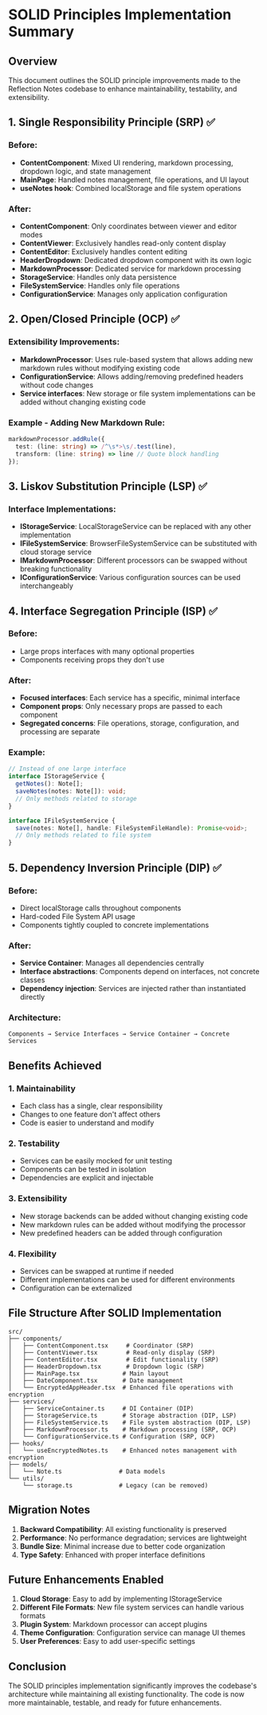 # SOLID Principles Implementation Summary

## Overview
This document outlines the SOLID principle improvements made to the Reflection Notes codebase to enhance maintainability, testability, and extensibility.

## 1. Single Responsibility Principle (SRP) ✅

### Before:
- **ContentComponent**: Mixed UI rendering, markdown processing, dropdown logic, and state management
- **MainPage**: Handled notes management, file operations, and UI layout
- **useNotes hook**: Combined localStorage and file system operations

### After:
- **ContentComponent**: Only coordinates between viewer and editor modes
- **ContentViewer**: Exclusively handles read-only content display
- **ContentEditor**: Exclusively handles content editing
- **HeaderDropdown**: Dedicated dropdown component with its own logic
- **MarkdownProcessor**: Dedicated service for markdown processing
- **StorageService**: Handles only data persistence
- **FileSystemService**: Handles only file operations
- **ConfigurationService**: Manages only application configuration

## 2. Open/Closed Principle (OCP) ✅

### Extensibility Improvements:
- **MarkdownProcessor**: Uses rule-based system that allows adding new markdown rules without modifying existing code
- **ConfigurationService**: Allows adding/removing predefined headers without code changes
- **Service interfaces**: New storage or file system implementations can be added without changing existing code

### Example - Adding New Markdown Rule:
```typescript
markdownProcessor.addRule({
  test: (line: string) => /^\s*>\s/.test(line),
  transform: (line: string) => line // Quote block handling
});
```

## 3. Liskov Substitution Principle (LSP) ✅

### Interface Implementations:
- **IStorageService**: LocalStorageService can be replaced with any other implementation
- **IFileSystemService**: BrowserFileSystemService can be substituted with cloud storage service
- **IMarkdownProcessor**: Different processors can be swapped without breaking functionality
- **IConfigurationService**: Various configuration sources can be used interchangeably

## 4. Interface Segregation Principle (ISP) ✅

### Before:
- Large props interfaces with many optional properties
- Components receiving props they don't use

### After:
- **Focused interfaces**: Each service has a specific, minimal interface
- **Component props**: Only necessary props are passed to each component
- **Segregated concerns**: File operations, storage, configuration, and processing are separate

### Example:
```typescript
// Instead of one large interface
interface IStorageService {
  getNotes(): Note[];
  saveNotes(notes: Note[]): void;
  // Only methods related to storage
}

interface IFileSystemService {
  save(notes: Note[], handle: FileSystemFileHandle): Promise<void>;
  // Only methods related to file system
}
```

## 5. Dependency Inversion Principle (DIP) ✅

### Before:
- Direct localStorage calls throughout components
- Hard-coded File System API usage
- Components tightly coupled to concrete implementations

### After:
- **Service Container**: Manages all dependencies centrally
- **Interface abstractions**: Components depend on interfaces, not concrete classes
- **Dependency injection**: Services are injected rather than instantiated directly

### Architecture:
```
Components → Service Interfaces → Service Container → Concrete Services
```

## Benefits Achieved

### 1. **Maintainability**
- Each class has a single, clear responsibility
- Changes to one feature don't affect others
- Code is easier to understand and modify

### 2. **Testability**
- Services can be easily mocked for unit testing
- Components can be tested in isolation
- Dependencies are explicit and injectable

### 3. **Extensibility**
- New storage backends can be added without changing existing code
- New markdown rules can be added without modifying the processor
- New predefined headers can be added through configuration

### 4. **Flexibility**
- Services can be swapped at runtime if needed
- Different implementations can be used for different environments
- Configuration can be externalized

## File Structure After SOLID Implementation

```
src/
├── components/
│   ├── ContentComponent.tsx     # Coordinator (SRP)
│   ├── ContentViewer.tsx        # Read-only display (SRP)
│   ├── ContentEditor.tsx        # Edit functionality (SRP)
│   ├── HeaderDropdown.tsx       # Dropdown logic (SRP)
│   ├── MainPage.tsx            # Main layout
│   ├── DateComponent.tsx       # Date management
│   └── EncryptedAppHeader.tsx  # Enhanced file operations with encryption
├── services/
│   ├── ServiceContainer.ts     # DI Container (DIP)
│   ├── StorageService.ts       # Storage abstraction (DIP, LSP)
│   ├── FileSystemService.ts    # File system abstraction (DIP, LSP)
│   ├── MarkdownProcessor.ts    # Markdown processing (SRP, OCP)
│   └── ConfigurationService.ts # Configuration (SRP, OCP)
├── hooks/
│   └── useEncryptedNotes.ts    # Enhanced notes management with encryption
├── models/
│   └── Note.ts                # Data models
└── utils/
    └── storage.ts             # Legacy (can be removed)
```

## Migration Notes

1. **Backward Compatibility**: All existing functionality is preserved
2. **Performance**: No performance degradation; services are lightweight
3. **Bundle Size**: Minimal increase due to better code organization
4. **Type Safety**: Enhanced with proper interface definitions

## Future Enhancements Enabled

1. **Cloud Storage**: Easy to add by implementing IStorageService
2. **Different File Formats**: New file system services can handle various formats
3. **Plugin System**: Markdown processor can accept plugins
4. **Theme Configuration**: Configuration service can manage UI themes
5. **User Preferences**: Easy to add user-specific settings

## Conclusion

The SOLID principles implementation significantly improves the codebase's architecture while maintaining all existing functionality. The code is now more maintainable, testable, and ready for future enhancements.
